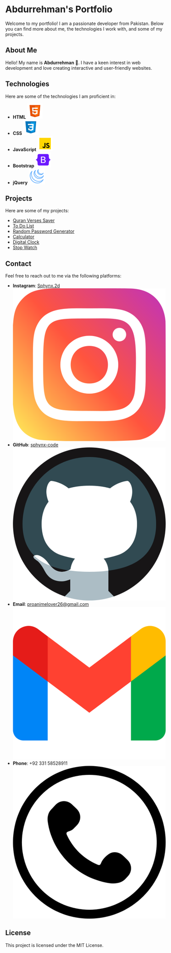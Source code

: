# Abdurrehman's Portfolio

Welcome to my portfolio! I am a passionate developer from Pakistan. Below you can find more about me, the technologies I work with, and some of my projects.

## About Me

Hello! My name is **Abdurrehman** 👋. I have a keen interest in web development and love creating interactive and user-friendly websites.

## Technologies

Here are some of the technologies I am proficient in:

- **HTML** ![HTML Logo](./icons8-html-logo-48.png)
- **CSS** ![CSS Logo](./icons8-css-logo-48.png)
- **JavaScript** ![JavaScript Logo](./icons8-javascript-48.png)
- **Bootstrap** ![Bootstrap Logo](./icons8-bootstrap-logo-48.png)
- **jQuery** ![jQuery Logo](./icons8-jquery-50.png)

## Projects

Here are some of my projects:

- [Quran Verses Saver](https://sphynx-code.github.io/quran-verses-saver/)
- [To Do List](https://sphynx-code.github.io/to-do-list/)
- [Random Password Generator](https://sphynx-code.github.io/random-password-generator/)
- [Calculator](https://sphynx-code.github.io/calculator/)
- [Digital Clock](https://sphynx-code.github.io/digital-clock/)
- [Stop Watch](https://sphynx-code.github.io/stop-watch/)

## Contact

Feel free to reach out to me via the following platforms:

- **Instagram**: [Sphynx.2d](https://www.instagram.com/sphynx.2d/) ![Instagram Logo](./instagram.png)
- **GitHub**: [sphynx-code](https://github.com/Sphynx-code) ![GitHub Logo](./code.png)
- **Email**: proanimelover26@gmail.com ![Gmail Logo](./gmail.png)
- **Phone**: +92 331 58528911 ![Phone Logo](./phone.png)

## License

This project is licensed under the MIT License.
